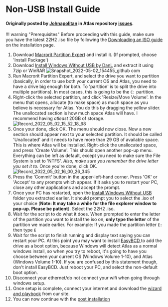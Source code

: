# Non-USB Install Guide

#### Originally posted by [Johnapolitan](https://github.com/Johnapolitan) in Atlas repository [issues](https://github.com/Atlas-OS/Atlas/issues/153). 

!!! warning "Prerequisites"
	Before proceeding with this guide, make sure you have the latest 22H2 .iso file by following the [Downloading an ISO guide](../Installation.md#material-disc-download-an-iso) on the installation page.

1. Download [Macrorit Partition Expert](https://macrorit.com/download.html?mds&gclid=CjwKCAjwgr6TBhAGEiwA3aVuIVRrnYjiKkSiBiltjDX9mtl19KMJVRv3SUe_G_QfgmyVS78k0pyIZxoC61oQAvD_BwE)  and install it. (If prompted, choose 'Install Package')
2. Download [Install Windows Without USB by DanL](https://github.com/iidanL/InstallWindowsWithoutUSB) and extract it using 7zip or WinRAR
![Snapshot_2022-05-02_154455_github com](../../assets/images/iwwu.png)
3. Run Macrorit Partition Expert, and select the drive you want to partition (basically, in order to use both your current OS and Atlas, you need to have a drive big enough for both. To 'partition' is to split the drive into multiple partitions). In most cases, this is going to be the `C:` partition.
4. Right-click the selected partition, and click 'Resize/Move Volume'. In the menu that opens, allocate (to make space) as much space as you believe is necessary for Atlas. You do this by dragging the yellow slider. The unallocated section is how much space Atlas will have. I recommend having _atleast_ 20GB of storage.
![Record_2022_05_02_15_52_18_68](../../assets/videos/resize.gif)
5. Once your done, click OK. The menu should now close. Now a new section should appear next to your selected partition. It should be called 'Unallocated' and it needs to have more than 29 GB of available space. This is where Atlas will be installed. Right-click the unallocated space, and press 'Create Volume'. This should open another pop-up menu. Everything can be left as default, except you need to make sure the File System is set to 'NTFS'. _Also, make sure you remember the drive letter you set it to._ Once you're done, click OK.
![Record_2022_05_02_16_00_26_345](../../assets/videos/adding%20partition.gif)
6. Press the 'Commit' button in the upper-left-hand corner. Press 'OK' or 'Accept' to any prompts which appear. If it asks you to restart your PC, close any other applications and accept the prompt.
7. Once your PC has restarted, open the [Install Windows Without USB](https://github.com/iidanL/InstallWindowsWithoutUSB) folder you extracted earlier. It should prompt you to select the .iso of your choice (**Note: It may take a while for the file explorer window to pop-up. Please be patient**). Select the 22H2 .iso.
8.  Wait for the script to do what it does. When prompted to enter the letter of the partition you want to install the iso on, **only type the letter** of the partition we made earlier. For example: If you made the partition letter `E:` then type `E`
9.   Wait for the script to finish running and display text saying you can restart your PC. At this point you may want to install [EasyBCD ](https://cfcdn.neosmart.net/software/EasyBCD/community/EasyBCD%202.4.exe?response-content-disposition=attachment%3B%20filename%3D%22EasyBCD%202.4.exe%22&response-cache-control=max-age%3D1209600&Policy=eyJTdGF0ZW1lbnQiOlt7IlJlc291cmNlIjoiaHR0cHM6Ly9jZmNkbi5uZW9zbWFydC5uZXQvc29mdHdhcmUvRWFzeUJDRC9jb21tdW5pdHkvRWFzeUJDRCUyMDIuNC5leGU~cmVzcG9uc2UtY29udGVudC1kaXNwb3NpdGlvbj1hdHRhY2htZW50JTNCJTIwZmlsZW5hbWUlM0QlMjJFYXN5QkNEJTIwMi40LmV4ZSUyMlx1MDAyNnJlc3BvbnNlLWNhY2hlLWNvbnRyb2w9bWF4LWFnZSUzRDEyMDk2MDAiLCJDb25kaXRpb24iOnsiRGF0ZUxlc3NUaGFuIjp7IkFXUzpFcG9jaFRpbWUiOjE2NTE1MjU3NjV9fX1dfQ__&Signature=mCTUREPZ-vwYCm5CIUAmOAU8s2vkP0YDTQA2uOYEeI6yUMe~y8110aWHmEK5kAeyx7WI4v2j5yVPWYuZjyJC9g7Fwvkoa55yYJC3R-YpQ5GxH5BaBso4Zjok~srb72QMDt0dPgfRg3wZsNqNKxRV6pyIr1dZo-ioBNYshtqXgXT-fxv2iUluXkw9QPs2CKCwGOfOOqf3QqX1rmGjTikVKkBTwQwWq20OirLTrBBmjcgCnk2Z3FjgHtO9GICndQvl6ICn9YO5aPjCOcOXxQTu03001nPv~w4HmpRdN3XYgPliNlxwtF2zr~FmuKP~XES6mt5XhhCFvU3SDNnnohujDg__&Key-Pair-Id=APKAIPY5GEV5EHVOFFNQ)to add the drive as a boot option, because Windows will detect Atlas as a normal windows install, so when you try to reboot, it's going to have you choose between your current OS (Windows Volume 1-10), and Atlas (Windows Volume 1-10). If you are confused by this statement though, don't install EasyBCD. Just reboot your PC, and select the non-default boot option.
10. Disconnect your ethernet/do not connect your wifi when going through windows setup.
11. Once setup is complete, connect your internet and download the [wizard and playbook](https://atlasos.net/download) from our site.
12. You can now continue with the [post installation](../Installation.md#material-wrench-cog-outline-post-installation)
